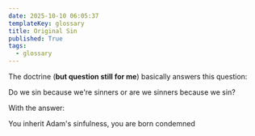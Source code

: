```yaml
---
date: 2025-10-10 06:05:37
templateKey: glossary
title: Original Sin
published: True
tags:
  - glossary
---
```


The doctrine (**but question still for me**) basically answers this question:

Do we sin because we're sinners or are we sinners because we sin?

With the answer:

You inherit Adam's sinfulness, you are born condemned
